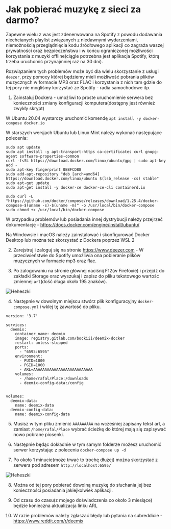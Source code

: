 # Jak pobierać muzykę z sieci za darmo?

Zapewne wielu z was jest zdenerwowana na Spotify z powodu dodawania niechcianych playlist związanych z niedawnymi wydarzeniami, niemożnością przeglądnięcia kodu źródłowego aplikacji co zagraża waszej prywatności oraz bezpieczeństwu i w końcu ograniczonej możliwości korzystania z muzyki offline(ciągle potrzebna jest aplikacja Spotify, którą trzeba uruchomić przynajmniej raz na 30 dni).

Rozwiązaniem tych problemów może być dla wielu skorzystanie z usługi `deezer`, przy pomocy której będziemy mieli możliwość pobrania plików muzycznych w formacie MP3 oraz FLAC i korzystania z nich tam gdzie do tej pory nie mogliśmy korzystać ze Spotify - radia samochodowe itp.

1. Zainstaluj Dockera - umożliwi to proste uruchomienie serwera bez konieczności zmiany konfiguracji komputera(dostępny jest również zwykły skrypt)

W Ubuntu 20.04 wystarczy uruchomić komendę `apt install -y docker-compose docker.io`

W starszych wersjach Ubuntu lub Linux Mint należy wykonać następujące polecenia:
```
sudo apt update
sudo apt install -y apt-transport-https ca-certificates curl gnupg-agent software-properties-common
curl -fsSL https://download.docker.com/linux/ubuntu/gpg | sudo apt-key add -
sudo apt-key fingerprint 0EBFCD88
sudo add-apt-repository "deb [arch=amd64] https://download.docker.com/linux/ubuntu $(lsb_release -cs) stable"
sudo apt-get update
sudo apt-get install -y docker-ce docker-ce-cli containerd.io

sudo curl -L "https://github.com/docker/compose/releases/download/1.25.4/docker-compose-$(uname -s)-$(uname -m)" -o /usr/local/bin/docker-compose
sudo chmod +x /usr/local/bin/docker-compose
```

W przypadku problemów lub posiadania innej dystrybucji należy przejrzeć dokumentację - https://docs.docker.com/engine/install/ubuntu/

Na Windowsie i macOS należy zainstalować i skonfigurować Docker Desktop lub można też skorzystać z Dockera poprzez WSL 2


2. Zarejstruj i zaloguj się na stronie  https://www.deezer.com - W przeciwieństwie do Spotify umożliwia ona pobieranie plików muzycznych w formacie mp3 oraz flac.

3. Po zalogowaniu na stronie głównej naciśnij F12(w Firefoxie) i przejdź do zakładki Storage oraz wyszukaj i zapisz do pliku tekstowego wartość zmiennej `arl`(dość długa około 195 znaków).

![Heheszki](https://user-images.githubusercontent.com/41945903/83638574-a5ec3c00-a5a9-11ea-8002-2ff6f295842c.png)

4. Następnie w dowolnym miejscu stwórz plik konfiguracyjny `docker-compose.yml` i wklej tę zawartość do pliku.

```
version: '3.7'

services:
  deemix:
    container_name: deemix
    image: registry.gitlab.com/bockiii/deemix-docker
    restart: unless-stopped
    ports:
      - "6595:6595"
    environment:
      - PUID=1000
      - PGID=1000
      - ARL=AAAAAAAAAAAAAAAAAAAAAAAAAA
    volumes:
      - /home/rafal/Place:/downloads
      - deemix-config-data:/config


volumes:
  deemix-data:
    name: deemix-data
  deemix-config-data:
    name: deemix-config-data
```

5. Musisz w tym pliku zmienić `AAAAAAAAA` na wcześniej zapisany tekst arl, a zamiast `/home/rafal/Place` wybrać ścieżkę do której mają się zapisywać nowo pobrane piosenki.

6. Następnie będąc dokładnie w tym samym folderze możesz uruchomić serwer korzystając z polecenia `docker-compose up -d`

7. Po około 1 minucie(może trwać to trochę dłużej) można skorzystać z serwera pod adresem `http://localhost:6595/`

![Heheszki](https://user-images.githubusercontent.com/41945903/83638000-c36cd600-a5a8-11ea-92a2-b7c1249af4c4.png)

8. Można od tej pory pobierać dowolną muzykę do słuchania jej bez konieczności posiadania jakiejkolwiek aplikacji.

9. Od czasu do czasu(z mojego doświadczenia co około 3 miesiące) będzie konieczna aktualizacja linku ARL

10. W razie problemów należy zgłaszać błędy lub pytania na subreddicie - https://www.reddit.com/r/deemix

